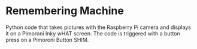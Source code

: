 # Remembering Machine

Python code that takes pictures with the Raspberry Pi camera and displays it on a Pimoroni Inky wHAT screen. The code is triggered with a button press on a Pimoroni Button SHIM.

